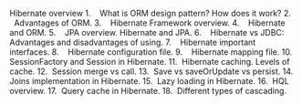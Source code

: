 Hibernate overview
1.    What is ORM design pattern? How does it work?
2.    Advantages of ORM.
3.    Hibernate Framework overview.
4.    Hibernate and ORM.
5.    JPA overview. Hibernate and JPA.
6.    Hibernate vs JDBC: Advantages and disadvantages of using.
7.    Hibernate important interfaces.
8.    Hibernate configuration file.
9.    Hibernate mapping file.
10.  SessionFactory and Session in Hibernate.
11.  Hibernate caching. Levels of cache.
12.  Session merge vs call.
13.  Save vs saveOrUpdate vs persist.
14.  Joins implementation in Hibernate.
15.  Lazy loading in Hibernate.
16.  HQL overview.
17.  Query cache in Hibernate.
18.  Different types of cascading.


